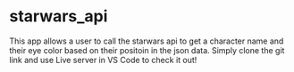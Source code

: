# starwars_api

This app allows a user to call the starwars api to get a character name and their eye color based on their positoin in the json data.
Simply clone the git link and use Live server in VS Code to check it out!
